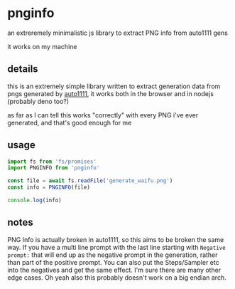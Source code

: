 # pnginfo
 an extreremely minimalistic js library to extract PNG info from auto1111 gens

 it works on my machine

## details

 this is an extremely simple library written to extract generation data from pngs generated by [auto1111](https://github.com/AUTOMATIC1111/stable-diffusion-webui/), it works both in the browser and in nodejs (probably deno too?)

 as far as I can tell this works "correctly" with every PNG i've ever generated, and that's good enough for me

## usage

```js
import fs from 'fs/promises'
import PNGINFO from 'pnginfo'

const file = await fs.readFile('generate_waifu.png')
const info = PNGINFO(file)

console.log(info)
```

## notes

PNG Info is actually broken in auto1111, so this aims to be broken the same way. If you have a multi line prompt with the last line starting with `Negative prompt:` that will end up as the negative prompt in the generation, rather than part of the positive prompt. You can also put the Steps/Sampler etc into the negatives and get the same effect. I'm sure there are many other edge cases. Oh yeah also this probably doesn't work on a big endian arch.
